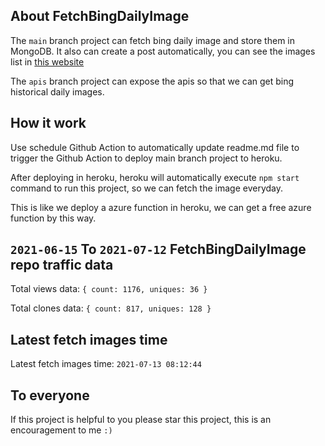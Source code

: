 ## About FetchBingDailyImage

The `main` branch project can fetch bing daily image and store them in MongoDB.
It also can create a post automatically, you can see the images list in [this website](https://oursalbum.netlify.app)

The `apis` branch project can expose the apis so that we can get bing historical daily images.

## How it work

Use schedule Github Action to automatically update readme.md file to trigger the Github Action to deploy main branch project to heroku.

After deploying in heroku, heroku will automatically execute `npm start` command to run this project, so we can fetch the image everyday.

This is like we deploy a azure function in heroku, we can get a free azure function by this way.

## `2021-06-15` To `2021-07-12` FetchBingDailyImage repo traffic data

Total views data: `{ count: 1176, uniques: 36 }`

Total clones data: `{ count: 817, uniques: 128 }`

## Latest fetch images time

Latest fetch images time: `2021-07-13 08:12:44`

## To everyone

If this project is helpful to you please star this project, this is an encouragement to me `:)`



